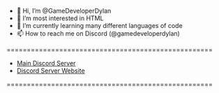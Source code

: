 - 👋 Hi, I’m @GameDeveloperDylan
- 👀 I’m most interested in HTML
- 🌱 I’m currently learning many different languages of code
- 📫 How to reach me on Discord (@gamedeveloperdylan)

===================================================

- [Main Discord Server](https://discord.gg/coziness)
- [Discord Server Website](https://indianaroleplay.com/)

===================================================
